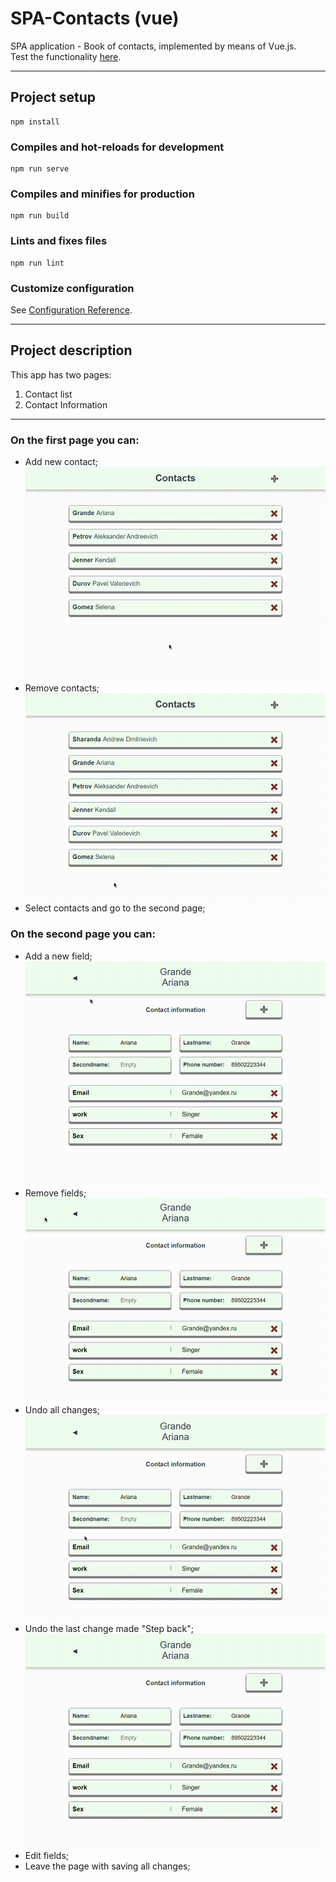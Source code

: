 # SPA-Contacts (vue)

SPA application - Book of contacts, implemented by means of Vue.js.<br/>
Test the functionality [here](https://azzimandias.github.io/vue-spa-contacts/).

---

## Project setup
```
npm install
```

### Compiles and hot-reloads for development
```
npm run serve
```

### Compiles and minifies for production
```
npm run build
```

### Lints and fixes files
```
npm run lint
```

### Customize configuration
See [Configuration Reference](https://cli.vuejs.org/config/).


---

## Project description

This app has two pages:

1. Contact list
2. Contact Information

---

### On the first page you can:

- Add new contact;<br/>
  ![gif](gifs/AC.gif)
- Remove contacts;<br/>
  ![gif](gifs/RC.gif)
- Select contacts and go to the second page;

### On the second page you can:

- Add a new field;<br/>
  ![gif](gifs/AF.gif)
- Remove fields;<br/>
  ![gif](gifs/RF.gif)
- Undo all changes;<br/>
  ![gif](gifs/CA.gif)
- Undo the last change made "Step back";<br/>
  ![gif](gifs/UC.gif)
- Edit fields;  
- Leave the page with saving all changes;
